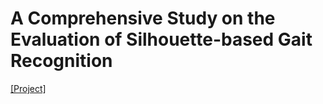 # A Comprehensive Study on the Evaluation of Silhouette-based Gait Recognition

[[Project]](https://hshustc.github.io/TBIOM-Metric-Gait/)
